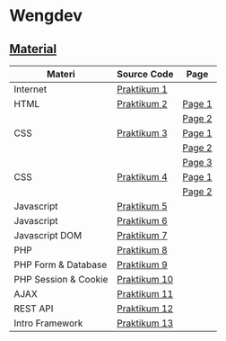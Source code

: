 # Wengdev
## [Material](https://cgi.csc.liv.ac.uk/~ullrich/COMP519/notes/)


<table width="100%">
<thead>
<th>Materi</th>
<th>Source Code</th>
<th>Page</th>
</thead>
<tbody>
<tr>
<td>Internet</td>
<td><a href="Praktikum/Praktikum%201">Praktikum 1</a></td>
<td></td>
</tr>
<tr>
<td>HTML</td>
<td><a href="Praktikum/Praktikum%202">Praktikum 2</a></td>
<td><a href="https://nubisub.github.io/wengdev/Praktikum/Praktikum%202/page01.html">Page 1</a></td>
</tr>
<tr>
<td></td>
<td></td>
<td><a href="https://nubisub.github.io/wengdev/Praktikum/Praktikum%202/page02A.html">Page 2</a></td>
</tr>
<tr>
<td>CSS</td>
<td><a href="Praktikum/Praktikum%203">Praktikum 3</a></td>
<td><a href="https://nubisub.github.io/wengdev/Praktikum/Praktikum%203/page02C.html">Page 1</a>  </td>
</tr>
<tr>
<td></td>
<td></td>
<td><a href="https://nubisub.github.io/wengdev/Praktikum/Praktikum%203/page03A.html">Page 2</a></td>
</tr>
<tr>
<td></td>
<td></td>
<td><a href="https://nubisub.github.io/wengdev/Praktikum/Praktikum%203/page03B.html">Page 3</a></td>
</tr>
<tr>
<td>CSS</td>
<td><a href="Praktikum/Praktikum%204">Praktikum 4</a></td>
<td><a href="https://nubisub.github.io/wengdev/Praktikum/Praktikum%204/page02B.html">Page 1</a>  </td>
</tr>
<tr>
<td></td>
<td></td>
<td><a href="https://nubisub.github.io/wengdev/Praktikum/Praktikum%204/page04A.html">Page 2</a></td>
</tr>
<tr>
<td>Javascript</td>
<td><a href="Praktikum/Praktikum%205">Praktikum 5</a></td>
<td></td>
</tr>
<tr>
<td>Javascript</td>
<td><a href="Praktikum/Praktikum%206">Praktikum 6</a> </td>
<td></td>
</tr>
<tr>
<td>Javascript DOM</td>
<td> <a href="Praktikum/Praktikum%207">Praktikum 7</a> </td>
<td></td>
</tr>
<tr>
<td>PHP</td>
<td><a href="Praktikum/Praktikum%208">Praktikum 8</a> </td>
<td></td>
</tr>
<tr>
<td>PHP Form & Database</td>
<td><a href="Praktikum/Praktikum%209">Praktikum 9</a></td>
<td></td>
</tr>
<tr>
<td>PHP Session & Cookie</td>
<td><a href="Praktikum/praktikum10">Praktikum 10</a></td>
<td></td>
</tr>
<tr>
<td>AJAX</td>
<td><a href="Praktikum/praktikum11">Praktikum 11</a></td>
<td></td>
</tr>
<tr>
<td>REST API</td>
<td><a href="Praktikum/praktikum12">Praktikum 12</a> </td>
<td></td>
</tr>
<tr>
<td>Intro Framework</td>
<td> <a href="Praktikum/pratkikum13">Praktikum 13</a> </td>
<td></td>
</tr>
</tbody>
</table>
